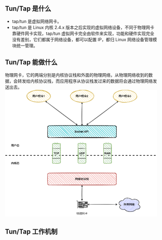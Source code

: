 ## Tun/Tap 是什么
- tap/tun 是虚拟网络网卡。
- tap/tun 是 Linux 内核 2.4.x 版本之后实现的虚拟网络设备，不同于物理网卡靠硬件网卡实现，tap/tun 虚拟网卡完全由软件来实现，功能和硬件实现完全没有差别，它们都属于网络设备，都可以配置 IP，都归 Linux 网络设备管理模块统一管理。

## Tun/Tap 能做什么
物理网卡，它的两端分别是内核协议栈和外面的物理网络，从物理网络收到的数据，会转发给内核协议栈，而应用程序从协议栈发过来的数据将会通过物理网络发送出去。
![](https://raw.githubusercontent.com/com-wushuang/pics/main/%E7%89%A9%E7%90%86%E7%BD%91%E5%8D%A1%E5%B7%A5%E4%BD%9C%E6%A8%A1%E5%BC%8F.png)

## Tun/Tap 工作机制

